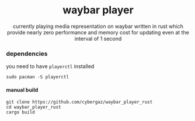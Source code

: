 <div align="center">

  waybar player
  =============

  currently playing media representation on waybar written in rust which provide nearly zero performance and memory cost for updating even at the interval of 1 second


</div>

### dependencies
you need to have `playerctl` installed
```
sudo pacman -S playerctl
```
  
#### manual build

```
git clone https://github.com/cybergaz/waybar_player_rust
cd waybar_player_rust
cargo build
```
